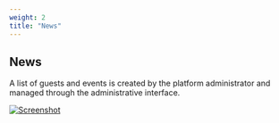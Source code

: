 ```yaml
---
weight: 2
title: "News"
---
```


## News
A list of guests and events is created by the platform administrator and managed through the administrative interface.

[![Screenshot](/images/2025-01-06_12-10-16.png)](/images/2025-01-06_12-10-16.png)